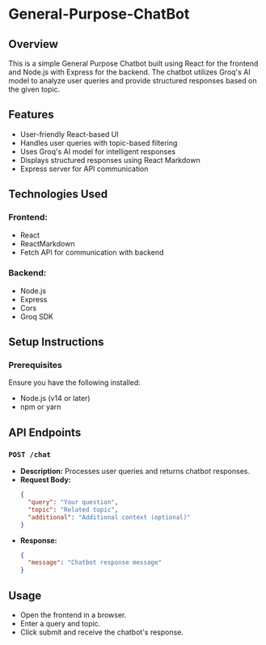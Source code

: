 # General-Purpose-ChatBot

## Overview
This is a simple General Purpose Chatbot built using React for the frontend and Node.js with Express for the backend. The chatbot utilizes Groq's AI model to analyze user queries and provide structured responses based on the given topic.

## Features
- User-friendly React-based UI
- Handles user queries with topic-based filtering
- Uses Groq's AI model for intelligent responses
- Displays structured responses using React Markdown
- Express server for API communication

## Technologies Used
### Frontend:
- React
- ReactMarkdown
- Fetch API for communication with backend

### Backend:
- Node.js
- Express
- Cors
- Groq SDK

## Setup Instructions

### Prerequisites
Ensure you have the following installed:
- Node.js (v14 or later)
- npm or yarn


## API Endpoints

### `POST /chat`
- **Description:** Processes user queries and returns chatbot responses.
- **Request Body:**
  ```json
  {
    "query": "Your question",
    "topic": "Related topic",
    "additional": "Additional context (optional)"
  }
  ```
- **Response:**
  ```json
  {
    "message": "Chatbot response message"
  }
  ```

## Usage
- Open the frontend in a browser.
- Enter a query and topic.
- Click submit and receive the chatbot's response.





